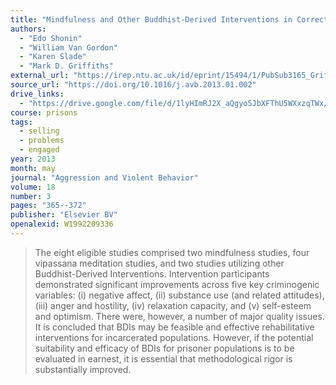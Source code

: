 ```yaml
---
title: "Mindfulness and Other Buddhist-Derived Interventions in Correctional Settings: A Systematic Review"
authors:
  - "Edo Shonin"
  - "William Van Gordon"
  - "Karen Slade"
  - "Mark D. Griffiths"
external_url: "https://irep.ntu.ac.uk/id/eprint/15494/1/PubSub3165_Griffiths.pdf"
source_url: "https://doi.org/10.1016/j.avb.2013.01.002"
drive_links:
  - "https://drive.google.com/file/d/1lyHImRJ2X_aQgyo5JbXFThU5WXxzqTWx/view?usp=drivesdk"
course: prisons
tags:
  - selling
  - problems
  - engaged
year: 2013
month: may
journal: "Aggression and Violent Behavior"
volume: 18
number: 3
pages: "365--372"
publisher: "Elsevier BV"
openalexid: W1992209336
---
```


> The eight eligible studies comprised two mindfulness studies, four vipassana meditation studies, and two studies utilizing other Buddhist-Derived Interventions.
> Intervention participants demonstrated significant improvements across five key criminogenic variables: (i) negative affect, (ii) substance use (and related attitudes), (iii) anger and hostility, (iv) relaxation capacity, and (v) self-esteem and optimism.
> There were, however, a number of major quality issues.
> It is concluded that BDIs may be feasible and effective rehabilitative interventions for incarcerated populations.
> However, if the potential suitability and efficacy of BDIs for prisoner populations is to be evaluated in earnest, it is essential that methodological rigor is substantially improved.
